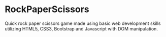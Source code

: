 # RockPaperScissors

Quick rock paper scissors game made using basic web development skills 
utilizing HTML5, CSS3, Bootstrap and Javascript with DOM manipulation. 
